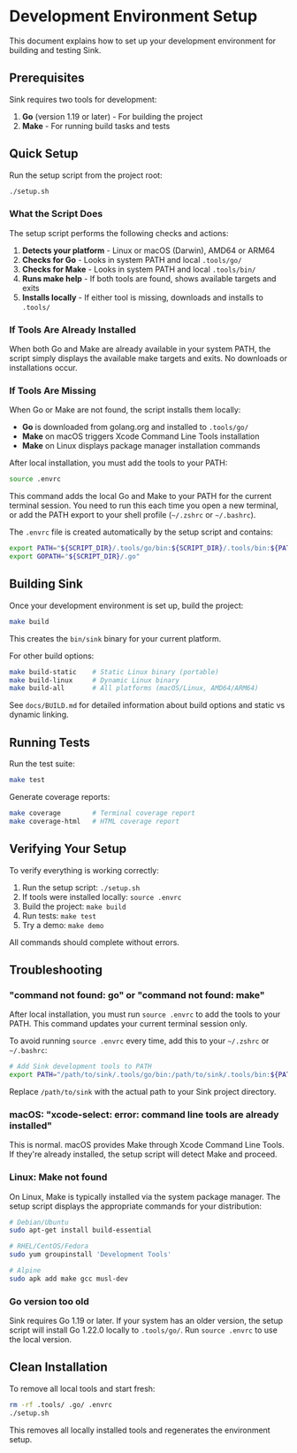 # Development Environment Setup

This document explains how to set up your development environment for building and testing Sink.

## Prerequisites

Sink requires two tools for development:

1. **Go** (version 1.19 or later) - For building the project
2. **Make** - For running build tasks and tests

## Quick Setup

Run the setup script from the project root:

```bash
./setup.sh
```

### What the Script Does

The setup script performs the following checks and actions:

1. **Detects your platform** - Linux or macOS (Darwin), AMD64 or ARM64
2. **Checks for Go** - Looks in system PATH and local `.tools/go/`
3. **Checks for Make** - Looks in system PATH and local `.tools/bin/`
4. **Runs make help** - If both tools are found, shows available targets and exits
5. **Installs locally** - If either tool is missing, downloads and installs to `.tools/`

### If Tools Are Already Installed

When both Go and Make are already available in your system PATH, the script simply displays the available make targets and exits. No downloads or installations occur.

### If Tools Are Missing

When Go or Make are not found, the script installs them locally:

- **Go** is downloaded from golang.org and installed to `.tools/go/`
- **Make** on macOS triggers Xcode Command Line Tools installation
- **Make** on Linux displays package manager installation commands

After local installation, you must add the tools to your PATH:

```bash
source .envrc
```

This command adds the local Go and Make to your PATH for the current terminal session. You need to run this each time you open a new terminal, or add the PATH export to your shell profile (`~/.zshrc` or `~/.bashrc`).

The `.envrc` file is created automatically by the setup script and contains:

```bash
export PATH="${SCRIPT_DIR}/.tools/go/bin:${SCRIPT_DIR}/.tools/bin:${PATH}"
export GOPATH="${SCRIPT_DIR}/.go"
```

## Building Sink

Once your development environment is set up, build the project:

```bash
make build
```

This creates the `bin/sink` binary for your current platform.

For other build options:

```bash
make build-static    # Static Linux binary (portable)
make build-linux     # Dynamic Linux binary
make build-all       # All platforms (macOS/Linux, AMD64/ARM64)
```

See `docs/BUILD.md` for detailed information about build options and static vs dynamic linking.

## Running Tests

Run the test suite:

```bash
make test
```

Generate coverage reports:

```bash
make coverage        # Terminal coverage report
make coverage-html   # HTML coverage report
```

## Verifying Your Setup

To verify everything is working correctly:

1. Run the setup script: `./setup.sh`
2. If tools were installed locally: `source .envrc`
3. Build the project: `make build`
4. Run tests: `make test`
5. Try a demo: `make demo`

All commands should complete without errors.

## Troubleshooting

### "command not found: go" or "command not found: make"

After local installation, you must run `source .envrc` to add the tools to your PATH. This command updates your current terminal session only.

To avoid running `source .envrc` every time, add this to your `~/.zshrc` or `~/.bashrc`:

```bash
# Add Sink development tools to PATH
export PATH="/path/to/sink/.tools/go/bin:/path/to/sink/.tools/bin:${PATH}"
```

Replace `/path/to/sink` with the actual path to your Sink project directory.

### macOS: "xcode-select: error: command line tools are already installed"

This is normal. macOS provides Make through Xcode Command Line Tools. If they're already installed, the setup script will detect Make and proceed.

### Linux: Make not found

On Linux, Make is typically installed via the system package manager. The setup script displays the appropriate commands for your distribution:

```bash
# Debian/Ubuntu
sudo apt-get install build-essential

# RHEL/CentOS/Fedora
sudo yum groupinstall 'Development Tools'

# Alpine
sudo apk add make gcc musl-dev
```

### Go version too old

Sink requires Go 1.19 or later. If your system has an older version, the setup script will install Go 1.22.0 locally to `.tools/go/`. Run `source .envrc` to use the local version.

## Clean Installation

To remove all local tools and start fresh:

```bash
rm -rf .tools/ .go/ .envrc
./setup.sh
```

This removes all locally installed tools and regenerates the environment setup.

